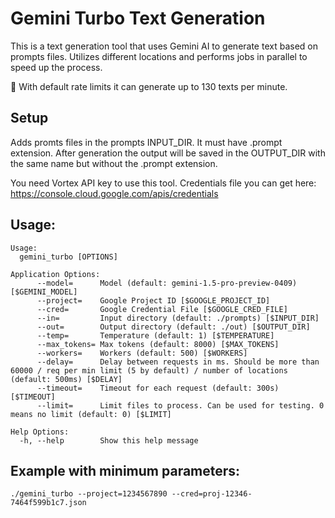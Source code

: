 # Gemini Turbo Text Generation

This is a text generation tool that uses Gemini AI to generate text based on prompts files.
Utilizes different locations and performs jobs in parallel to speed up the process.

🚀 With default rate limits it can generate up to 130 texts per minute.

## Setup

Adds promts files in the prompts INPUT_DIR.
It must have .prompt extension. After generation the output will be saved in the OUTPUT_DIR
with the same name but without the .prompt extension.

You need Vortex API key to use this tool.
Credentials file you can get here: https://console.cloud.google.com/apis/credentials

## Usage:

```
Usage:
  gemini_turbo [OPTIONS]

Application Options:
      --model=      Model (default: gemini-1.5-pro-preview-0409) [$GEMINI_MODEL]
      --project=    Google Project ID [$GOOGLE_PROJECT_ID]
      --cred=       Google Credential File [$GOOGLE_CRED_FILE]
      --in=         Input directory (default: ./prompts) [$INPUT_DIR]
      --out=        Output directory (default: ./out) [$OUTPUT_DIR]
      --temp=       Temperature (default: 1) [$TEMPERATURE]
      --max_tokens= Max tokens (default: 8000) [$MAX_TOKENS]
      --workers=    Workers (default: 500) [$WORKERS]
      --delay=      Delay between requests in ms. Should be more than 60000 / req per min limit (5 by default) / number of locations (default: 500ms) [$DELAY]
      --timeout=    Timeout for each request (default: 300s) [$TIMEOUT]
      --limit=      Limit files to process. Can be used for testing. 0 means no limit (default: 0) [$LIMIT]

Help Options:
  -h, --help        Show this help message

```

## Example with minimum parameters:

```
./gemini_turbo --project=1234567890 --cred=proj-12346-7464f599b1c7.json
```
